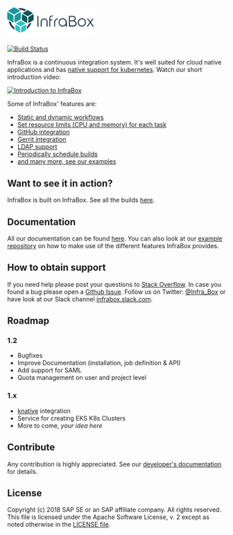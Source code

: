 # <a href="http://www.infrabox.net"><img src="src\dashboard-client\static\logo_compact_transparent.png" width="200"></a>
[![Build Status](https://infrabox.ninja/api/v1/projects/deb14c11-dcbe-41f0-ade8-9d26e87266c3/state.svg?branch=master)](https://infrabox.ninja/dashboard/#/project/sap-infrabox)

InfraBox is a continuous integration system. It's well suited for cloud native applications and has [native support for kubernetes](https://github.com/SAP/infrabox-examples/tree/master/kubernetes). Watch our short introduction video:

[![Introduction to InfraBox](https://img.youtube.com/vi/O8N2U7d404I/0.jpg)](https://www.youtube.com/watch?v=O8N2U7d404I)

Some of InfraBox' features are:

- [Static and dynamic workflows](https://github.com/SAP/infrabox-examples)
- [Set resource limits (CPU and memory) for each task](https://github.com/SAP/infrabox-examples)
- [GitHub integration](docs/install/configure/github.md)
- [Gerrit integration](docs/install/configure/gerrit.md)
- [LDAP support](docs/install/configure/ldap.md)
- [Periodically schedule builds](docs/cronjobs.md)
- [and many more, see our examples](https://github.com/SAP/infrabox-examples)

## Want to see it in action?
InfraBox is built on InfraBox. See all the builds [here](https://infrabox.ninja/dashboard/#/project/sap-infrabox).

## Documentation
All our documentation can be found [here](docs/README.md). You can also look at our [example repository](https://github.com/SAP/infrabox-examples) on how to make use of the different features InfraBox provides.

## How to obtain support
If you need help please post your questions to [Stack Overflow](https://stackoverflow.com/questions/tagged/infrabox).
In case you found a bug please open a [Github Issue](https://github.com/SAP/infrabox/issues).
Follow us on Twitter: [@Infra_Box](https://twitter.com/Infra_Box) or have look at our Slack channel [infrabox.slack.com](https://join.slack.com/t/infrabox/shared_invite/enQtNDM5OTUzNzg4NjU3LWFiNWY1MDYyZTA3MmUxNWNmZjgwNWEzZTI0NGYzN2U5OTFjYjQyNTBmNWE0NTYzOGJlOTdmZWI3NmQ3OTQ0MDA).

## Roadmap

### 1.2
- Bugfixes
- Improve Documentation (installation, job definition & API)
- Add support for SAML
- Quota management on user and project level

### 1.x
- [knative](https://cloud.google.com/knative/) integration
- Service for creating EKS K8s Clusters
- More to come, _your idea here_

## Contribute
Any contribution is highly appreciated. See our [developer's documentation](docs/dev.md) for details.

## License
Copyright (c) 2018 SAP SE or an SAP affiliate company. All rights reserved.
This file is licensed under the Apache Software License, v. 2 except as noted otherwise in the [LICENSE file](LICENSE).
